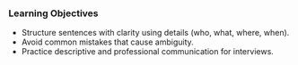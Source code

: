 ### Learning Objectives
- Structure sentences with clarity using details (who, what, where, when).
- Avoid common mistakes that cause ambiguity.
- Practice descriptive and professional communication for interviews.
